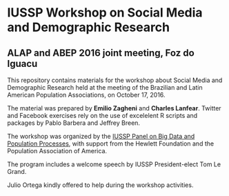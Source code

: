 # IUSSP Workshop on Social Media and Demographic Research
## ALAP and ABEP 2016 joint meeting, Foz do Iguacu

This repository contains materials for the workshop about Social Media and Demographic Research held at the meeting of the Brazilian and Latin American Population Associations, on October 17, 2016.

The material was prepared by **Emilio Zagheni** and **Charles Lanfear**. Twitter and Facebook exercises rely on the use of excelelent R scripts and packages by Pablo Barbera and Jeffrey Breen.

The workshop was organized by the [IUSSP Panel on Big Data and Population Processes](http://iussp.org/en/panel/big-data-and-population-processes), with support from the Hewlett Foundation and the Population Association of America.

The program includes a welcome speech by IUSSP President-elect Tom Le Grand.

Julio Ortega kindly offered to help during the workshop activities.
